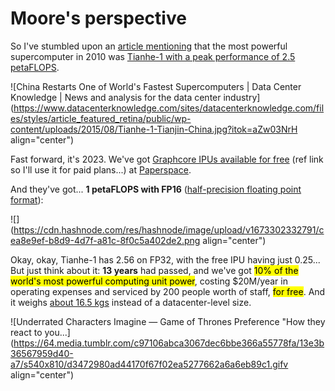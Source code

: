 # Moore's perspective

So I've stumbled upon an [article mentioning](https://en.wikipedia.org/wiki/PlayStation_3_cluster) that the most powerful supercomputer in 2010 was [Tianhe-1 with a peak performance of 2.5 petaFLOPS](https://en.wikipedia.org/wiki/Tianhe-1).

![China Restarts One of World's Fastest Supercomputers | Data Center  Knowledge | News and analysis for the data center industry](https://www.datacenterknowledge.com/sites/datacenterknowledge.com/files/styles/article_featured_retina/public/wp-content/uploads/2015/08/Tianhe-1-Tianjin-China.jpg?itok=aZw03NrH align="center")

Fast forward, it's 2023. We've got [Graphcore IPUs available for free](https://console.paperspace.com/signup?R=SP8I2F) (ref link so I'll use it for paid plans...) at [Paperspace](https://docs.paperspace.com/gradient/machines/#free-machines-tier-list).

And they've got... **1 petaFLOPS with FP16** ([half-precision floating point format](https://en.wikipedia.org/wiki/Half-precision_floating-point_format)):

![](https://cdn.hashnode.com/res/hashnode/image/upload/v1673302332791/cea8e9ef-b8d9-4d7f-a81c-8f0c5a402de2.png align="center")

Okay, okay, Tianhe-1 has 2.56 on FP32, with the free IPU having just 0.25... But just think about it: **13 years** had passed, and we've got <mark>10% of the world's most powerful computing unit power</mark>, costing $20M/year in operating expenses and serviced by 200 people worth of staff, <mark>for free</mark>. And it weighs [about 16.5 kgs](https://www.graphcore.ai/products/bow-pod16#product-spec) instead of a datacenter-level size.

![Underrated Characters Imagine — Game of Thrones Preference "How they react  to you...](https://64.media.tumblr.com/c97106abca3067dec6bbe366a55778fa/13e3b36567959d40-a7/s540x810/d3472980ad44170f67f02ea5277662a6a6eb89c1.gifv align="center")